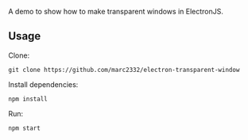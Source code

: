 A demo to show how to make transparent windows in ElectronJS.

## Usage

Clone:
```shell
git clone https://github.com/marc2332/electron-transparent-window
```

Install dependencies:
```shell
npm install
```

Run:
```shell
npm start
```